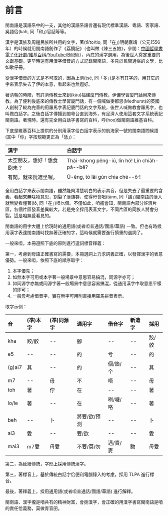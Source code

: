 # 前言

閩南語是漢語系中的一支，其他的漢語系語言還有現代標準漢語、粵語、客家語、吳語佮\(kah, 同「和」\)官話等等。

漢字是漢族及周邊民族所共用的文字，著\(tī/to/tio, 同「在」\)明朝嘉靖（公元1556年）的時候就用閩南語創作了《荔鏡記》（也叫做《陳三五娘》，參閱：[中國哲學書電子化計劃](https://ctext.org/wiki.pl?if=gb&chapter=127506)/[維基百科](https://zh.wikipedia.org/wiki/%E8%8D%94%E9%8F%A1%E8%A8%98)/[YouTube](https://www.youtube.com/watch?v=4CVeszy7Y2g)/[BiliBili](https://www.bilibili.com/video/av27775868?from=search&seid=10500904748348907559)），內底的漢字選用，為後世人奠定重要的文獻基礎。更早時還有用漢字借音的方式記錄閩南語，多見於民間通俗的文學，比如歌仔冊。

從漢字借音的方式是不可取的，因為上濟\(tsē, 同「多」\)是本有其字的，用其它的字來表示失去了伊的本意，看起來也無遐好。

著清朝的時陣，有許濟傳教士來到\(kàu\)福建廈門傳教，伊儂學習廈門話用來傳教。為了便利後底來的傳教士學習廈門話，有一個喊做麥都思\(Medhurst\)的英國人創制了較為完善的用羅馬字表記廈門話的文字系統，後世人喊做教會羅馬字，也叫做白話字。之後白話字傳播到閩粵台直到海外，有足濟人使用這套文字系統表記閩南語。著現時，還有完全用白話字書寫的百科，呼\(hoo\)做閩南語維基百科。‌

下底是維基百科上提供的分別用漢字佮白話字表示的航海家一號的閩南語問候語 \(其中「你」字按規範更正為「恁」\)：

| 漢字 | 白話字 |
| :--- | :--- |
| 太空朋友，恁好！恁食飽未？ | Thài-khong pêng-iú, lín hó! Lín chia̍h-pá--bē? |
| 有閒，就來阮遮坐喔。 | Ū-êng, tō lâi gún chia chē--ô·! |

全用白話字來表示閩南語，雖然能夠清楚明白的表示其音，但是失去了最重要的含義，看起來無啥物意思，割裂了漢族群，使得毋會呾\(tànn, 同「講」\)閩南語的漢人就無變看懂著\(lō, 同「在」\)呾乜個。不僅如此，咱攏會知，閩南語內部分許濟片區，各個片區發音差異較大，若是完全採用表音文字，不同片區的同族人將會分裂。這是咱無愛看見的。

閩南語的用字大體上佮現時的通用語\(或者呾普通話/國語/華語\) 一致。但也有時候用漢字表達閩南語時找無著正確的字，這時候就需要進行慎重的選詞了。

一般來呾，本冊遵照下底的原則進行選詞標音釋義：

第一，考慮到母語正確書寫的需要，本冊選詞上力求詞義正確，以發揮漢字的表意優勢。一般來呾，依照下底的順序取字：

1. 本字優先；
2. 如無本字可用或本字著一般場景中意思容易搞混，同源字亦可；
3. 如同源字亦無或同源字著一般場景中意思容易搞混，從通用漢字中取意思平樣的即可；
4. 一般毋考慮借音字，實在無字可用則直接用羅馬拼音表示。

取字示例：

| 音 | \(準\)本字 | \(準\)同源字 | 通用字 | 借音字 | 新造字 | 採用 |
| :--- | :--- | :--- | :--- | :--- | :--- | :--- |
| kha | 跤/骹 | -- | 腳 | -- | -- | 跤/骹 |
| e5 | -- | -- | 的 | 兮 | -- | 的 |
| \(g\)ai7 | 其 | -- | 的 | 個/箇/个 | -- | 其 |
| m7 | -- | 毋 | 不 | 唔 | -- | 毋 |
| toh | 著 | 佇 | 在 | -- | -- | 著 |
| lo/le | 著 | -- | 在 | 咧/囉/咯 | -- | 著 |
| beh | -- | 卜 | 將要/欲/預測 | -- | -- | 卜 |
| ai3 | 愛 | -- | 要/欲 | -- | -- | 愛 |
| mai3 | m7愛 | 毋愛 | 不要/莫/勿 | 邁/賣/麥 | 覅 | 毋愛 |

第二，為延續傳統，字形上採用傳統漢字。

第三，著標音上，基於傳統白話字佮便利電腦錄入的考慮，採用 TLPA 進行標音。

最後，著釋義上，採用通用語\(或者呾普通話/國語/華語\) 進行解釋。

閩南語、漢字攏是咱共有的精神財富，會捌漢字，會正確的用漢字書寫閩南語是咱的責任佮義務，莫做青盲囝。

